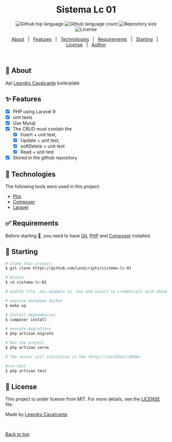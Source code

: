<div align="center" id="top"> 
  <!-- <img src="./.github/app.gif" alt="Sistema Lc 01" /> -->

  &#xa0;

  <!-- <a href="https://sistemalc01.netlify.app">Demo</a> -->
</div>

<h1 align="center">Sistema Lc 01</h1>

<p align="center">
  <img alt="Github top language" src="https://img.shields.io/github/languages/top/LeoScripts/sistema-lc-01?color=56BEB8">

  <img alt="Github language count" src="https://img.shields.io/github/languages/count/LeoScripts/sistema-lc-01?color=56BEB8">

  <img alt="Repository size" src="https://img.shields.io/github/repo-size/LeoScripts/sistema-lc-01?color=56BEB8">

  <img alt="License" src="https://img.shields.io/github/license/LeoScripts/sistema-lc-01?color=56BEB8">

  <!-- <img alt="Github issues" src="https://img.shields.io/github/issues/LeoScripts/sistema-lc-01?color=56BEB8" /> -->

  <!-- <img alt="Github forks" src="https://img.shields.io/github/forks/LeoScripts/sistema-lc-01?color=56BEB8" /> -->

  <!-- <img alt="Github stars" src="https://img.shields.io/github/stars/LeoScripts/sistema-lc-01?color=56BEB8" /> -->
</p>

<!-- Status -->

<!-- <h4 align="center"> 
	🚧  Sistema Lc 01 🚀 Under construction...  🚧
</h4> 

<hr> -->

<p align="center">
  <a href="#dart-about">About</a> &#xa0; | &#xa0; 
  <a href="#sparkles-features">Features</a> &#xa0; | &#xa0;
  <a href="#rocket-technologies">Technologies</a> &#xa0; | &#xa0;
  <a href="#white_check_mark-requirements">Requirements</a> &#xa0; | &#xa0;
  <a href="#checkered_flag-starting">Starting</a> &#xa0; | &#xa0;
  <a href="#memo-license">License</a> &#xa0; | &#xa0;
  <a href="https://github.com/LeoScripts" target="_blank">Author</a>
</p>

<br>

## :dart: About ##

 Api <a href="https://github.com/LeoScripts" target="_blank">Leandro Cavalcante</a> boilerplate

## :sparkles: Features ##

- [X] PHP using Laravel 9
- [X] unit tests
- [X] Use Mysql 
- [X] The CRUD must contain the 
    - [X] Insert + unit test, 
    - [X] Update + unit test, 
    - [X] softDelete + unit test
    - [X] Read +  unit test
- [X] Stored in the github repository

## :rocket: Technologies ##

The following tools were used in this project:

- [Php](https://)
- [Composer](https://)
- [Laravel](https://)

## :white_check_mark: Requirements ##

Before starting :checkered_flag:, you need to have [Git](https://git-scm.com), [PHP](https://) and [Composer](http://) installed.

## :checkered_flag: Starting ##

```bash
# Clone this project
$ git clone https://github.com/LeoScripts/sistema-lc-01

# Access
$ cd sistema-lc-01

# modify file .env.example to .env and insert to credentials with database name in environments

# execute database docker
$ make up

# Install dependencies
$ composer install

# execute migrations
$ php artisan migrate

# Run the project
$ php artisan serve

# The server will initialize in the <http://localhost:8000>

#run test
$ php artisan test
```

## :memo: License ##

This project is under license from MIT. For more details, see the [LICENSE](LICENSE.md) file.


Made by <a href="https://github.com/LeoScripts" target="_blank">Leandro Cavalcante</a>

&#xa0;

<a href="#top">Back to top</a>
